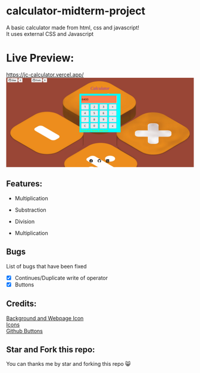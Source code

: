 # calculator-midterm-project
A basic calculator made from html, css and javascript!<br>
It uses external CSS and Javascript

# Live Preview:
https://jc-calculator.vercel.app/
![image fails to load](assets/Screenshot "Screenshot")

## Features:
- Multiplication
+ Substraction
* Division
- Multiplication

## Bugs
List of bugs that have been fixed
- [x] Continues/Duplicate write of operator
- [x] Buttons
  
## Credits:
[Background and Webpage Icon](https://static.vecteezy.com/system/resources/previews/014/375/060/original/plus-minus-multiply-divide-button-illustration-in-3d-isometric-style-png.png) <br>
[Icons](https://icons8.com)<br>
[Github Buttons](https://ghbtns.com/)<br>

## Star and Fork this repo:
You can thanks me by star and forking this repo 😸
